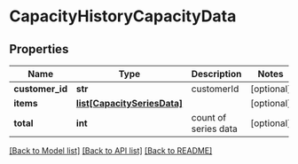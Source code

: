 # CapacityHistoryCapacityData

## Properties
Name | Type | Description | Notes
------------ | ------------- | ------------- | -------------
**customer_id** | **str** | customerId | [optional] 
**items** | [**list[CapacitySeriesData]**](CapacitySeriesData.md) |  | [optional] 
**total** | **int** | count of series data | [optional] 

[[Back to Model list]](../README.md#documentation-for-models) [[Back to API list]](../README.md#documentation-for-api-endpoints) [[Back to README]](../README.md)


